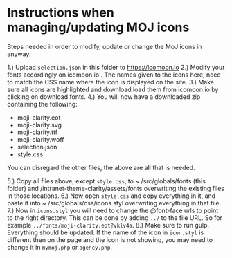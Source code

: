 # Instructions when managing/updating MOJ icons
Steps needed in order to modify, update or change the MoJ icons in anyway:

1.) Upload `selection.json` in this folder to https://icomoon.io
2.) Modify your fonts accordingly on icomoon.io . The names given to the icons here, need to match the CSS name where the icon is displayed on the site.
3.) Make sure all icons are highlighted and download load them from icomoon.io by clicking on download fonts.
4.) You will now have a downloaded zip containing the following:
* moji-clarity.eot
* moji-clarity.svg
* moji-clarity.ttf
* moji-clarity.woff
* selection.json
* style.css

You can disregard the other files, the above are all that is needed.

5.) Copy all files above, except `style.css`, to ~ /src/globals/fonts (this folder) and /intranet-theme-clarity/assets/fonts overwriting the existing files in those locations.
6.) Now open `style.css` and copy everything in it, and paste it into ~ /src/globals/css/icons.styl overwriting everything in that file.
7.) Now in `icons.styl` you will need to change the @font-face urls to point to the right directory. This can be done by adding `../` to the file URL. So for example `../fonts/moji-clarity.eot?vklv4a`.
8.) Make sure to run gulp. Everything should be updated. If the name of the icon in `icon.styl` is different then on the page and the icon is not showing, you may need to change it in `mymoj.php` or `agency.php`.
